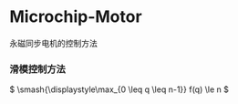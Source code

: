 # Microchip-Motor
永磁同步电机的控制方法
### 滑模控制方法
$
\smash{\displaystyle\max_{0 \leq q \leq n-1}} f(q) \le n
$
